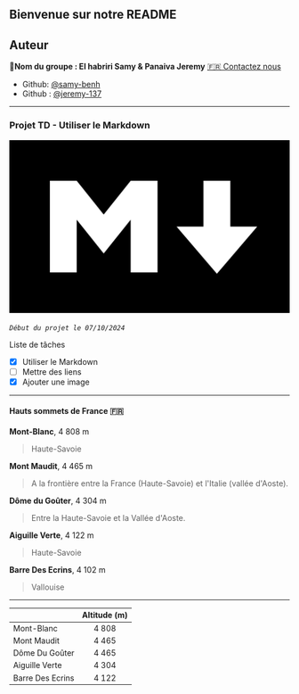 ## Bienvenue sur notre README

## Auteur

👤**Nom du groupe : El habriri Samy & Panaiva Jeremy** [🇫🇷 Contactez nous](<samyel917@gmail.com.dev>)

* Github: [@samy-benh](https://github.com/samy-benh)
* Github : [@jeremy-137](https://github.com/jeremy-137)

***

### Projet TD - Utiliser le Markdown 

![left 50%](markdown.png?raw=true)

_`Début du projet le 07/10/2024`_

Liste de tâches
 - [x] Utiliser le Markdown
 - [ ] Mettre des liens 
 - [x] Ajouter une image

***

#### Hauts sommets de France 🇫🇷 
**Mont-Blanc**, 4 808 m
> Haute-Savoie

**Mont Maudit**, 4 465 m
> A la frontière entre la France (Haute-Savoie) et l'Italie (vallée d'Aoste).

**Dôme du Goûter**, 4 304 m
> Entre la Haute-Savoie et la Vallée d'Aoste. 

**Aiguille Verte**, 4 122 m
> Haute-Savoie

**Barre Des Ecrins**, 4 102 m 
> Vallouise

***

|       |  Altitude (m)     |
|---    |:-:    |
|    Mont-Blanc   |   4 808    |
|    Mont Maudit   |  4 465     |
|   Dôme Du Goûter    |   4 465    |
|    Aiguille Verte   |    4 304   |
|   Barre Des Ecrins    |   4 122




